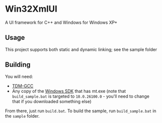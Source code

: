 # Win32XmlUI
A UI framework for C++ and Windows for Windows XP+

## Usage
This project supports both static and dynamic linking; see the sample folder

## Building
You will need:
* [TDM-GCC](https://jmeubank.github.io/tdm-gcc/)
* Any copy of the [Windows SDK](https://go.microsoft.com/fwlink/?linkid=2317808) that has mt.exe (note that `build_sample.bat` is targeted to `10.0.26100.0` - you'll need to change that if you downloaded something else)

From there, just run `build.bat`. To build the sample, run `build_sample.bat` in the `sample` folder.
